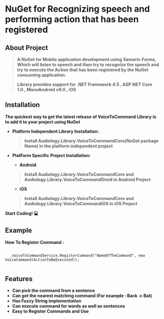 # NuGet for Recognizing speech and performing action that has been registered


## About Project


>**A NuGet for Mobile application development using Xamarin.Forms, Which will listen to speech and then try to recognize the speech and try to execute the Action that has been registered by the NuGet consuming application.**

>**Library provides support for .NET Framework 4.5 , ASP.NET Core 1.0 , MonoAndroid v9.0 , iOS**

## Installation

**The quickest way to get the latest release of VoiceToCommand Library is to add it to your project using NuGet**

   - **Platform Independent Library Installation:**
       > **Install Audiology.Library.VoiceToCommandCore(NuGet package Name) in the platform independent project**
       
       
   - **PlatForm Specific Project Installation:**    
       * **Android**
       > **Install Audiology.Library.VoiceToCommandCore and Audiology.Library.VoiceToCommandDroid in Android Project**
           
       * **iOS**
       > **Install  Audiology.Library.VoiceToCommandCore and Audiology.Library.VoiceToCommandiOS in iOS Project**
           
**Start Coding! :computer:**           


## Example

**How To Register Command :**

```

  _voiceToCommandService.RegisterCommand("NameOfTheCommand", new VoiceCommand(ActionToBeExecuted)); 


```


## Features
   
   - **Can pick the command from a sentence**
   - **Can get the nearest matching command (For example : Back -> Bat)**
   - **Has Fuzzy String implementation**
   - **Can execute command for words as well as sentences**
   - **Easy to Register Commands and Use**





